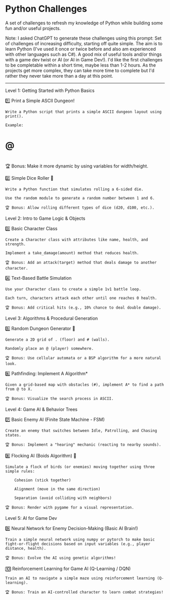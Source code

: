 # Python Challenges
A set of challenges to refresh my knowledge of Python while building some fun and/or useful projects.

Note: I asked ChatGPT to generate these challenges using this prompt:
Set of challenges of increasing difficulty, starting off quite simple. The aim is to learn Python (I've used it once or twice before and also am experienced with other languages such as C#). A good mix of useful tools and/or things with a game dev twist or AI (or AI in Game Dev!). I'd like the first challenges to be completable within a short time, maybe less than 1-2 hours. As the projects get more complex, they can take more time to complete but I'd rather they never take more than a day at this point.

---

Level 1: Getting Started with Python Basics

1️⃣ Print a Simple ASCII Dungeon!

    Write a Python script that prints a simple ASCII dungeon layout using print().

    Example:

#####
# @ #
#   #
#####

🏆 Bonus: Make it more dynamic by using variables for width/height.

2️⃣ Simple Dice Roller 🎲

    Write a Python function that simulates rolling a 6-sided die.

    Use the random module to generate a random number between 1 and 6.

    🏆 Bonus: Allow rolling different types of dice (d20, d100, etc.).

Level 2: Intro to Game Logic & Objects

3️⃣ Basic Character Class

    Create a Character class with attributes like name, health, and strength.

    Implement a take_damage(amount) method that reduces health.

    🏆 Bonus: Add an attack(target) method that deals damage to another character.

4️⃣ Text-Based Battle Simulation

    Use your Character class to create a simple 1v1 battle loop.

    Each turn, characters attack each other until one reaches 0 health.

    🏆 Bonus: Add critical hits (e.g., 10% chance to deal double damage).

Level 3: Algorithms & Procedural Generation

5️⃣ Random Dungeon Generator 🏰

    Generate a 2D grid of . (floor) and # (walls).

    Randomly place an @ (player) somewhere.

    🏆 Bonus: Use cellular automata or a BSP algorithm for a more natural look.

6️⃣ Pathfinding: Implement A Algorithm*

    Given a grid-based map with obstacles (#), implement A* to find a path from @ to X.

    🏆 Bonus: Visualize the search process in ASCII.

Level 4: Game AI & Behavior Trees

7️⃣ Basic Enemy AI (Finite State Machine - FSM)

    Create an enemy that switches between Idle, Patrolling, and Chasing states.

    🏆 Bonus: Implement a "hearing" mechanic (reacting to nearby sounds).

8️⃣ Flocking AI (Boids Algorithm) 🦅

    Simulate a flock of birds (or enemies) moving together using three simple rules:

        Cohesion (stick together)

        Alignment (move in the same direction)

        Separation (avoid colliding with neighbors)

    🏆 Bonus: Render with pygame for a visual representation.

Level 5: AI for Game Dev

9️⃣ Neural Network for Enemy Decision-Making (Basic AI Brain!)

    Train a simple neural network using numpy or pytorch to make basic fight-or-flight decisions based on input variables (e.g., player distance, health).

    🏆 Bonus: Evolve the AI using genetic algorithms!

🔟 Reinforcement Learning for Game AI (Q-Learning / DQN)

    Train an AI to navigate a simple maze using reinforcement learning (Q-learning).

    🏆 Bonus: Train an AI-controlled character to learn combat strategies!
